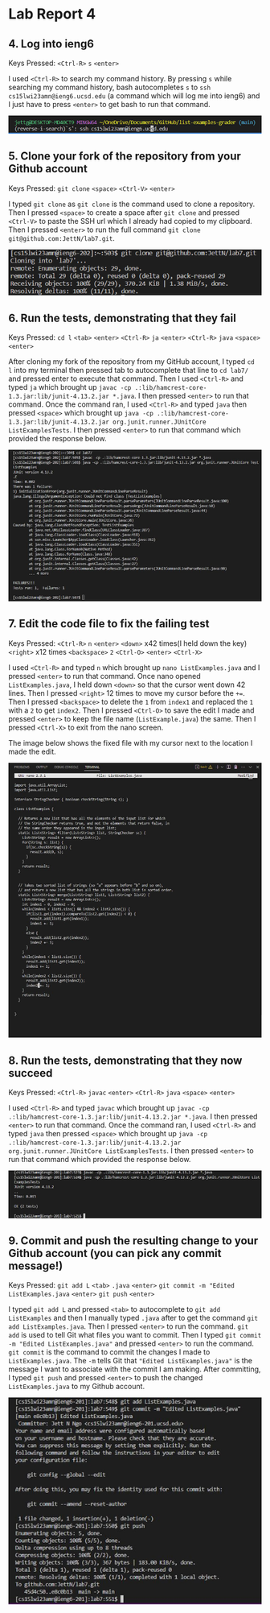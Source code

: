 # Lab Report 4

## 4. Log into ieng6
Keys Pressed: `<Ctrl-R>` `s` `<enter>`

I used `<Ctrl-R>` to search my command history. By pressing `s` while searching my command history, bash autocompletes `s` to `ssh cs15lwi23amn@ieng6.ucsd.edu` (a command which will log me into ieng6) and I just have to press `<enter>` to get bash to run that command.

![Task_4](Task_4.PNG)

## 5. Clone your fork of the repository from your Github account

Keys Pressed: `git clone` `<space>` `<Ctrl-V>` `<enter>`

I typed `git clone` as `git clone` is the command used to clone a repository. Then I pressed `<space>` to create a space after `git clone` and pressed `<Ctrl-V>` to paste the SSH url which I already had copied to my clipboard. Then I pressed `<enter>` to run the full command `git clone git@github.com:JettN/lab7.git`.

![Task5_Git_Clone](Task5_Git_Clone.PNG)

## 6. Run the tests, demonstrating that they fail

Keys Pressed: `cd l` `<tab>` `<enter>` `<Ctrl-R>` `ja` `<enter>` `<Ctrl-R>` `java` `<space>` `<enter>`

After cloning my fork of the repository from my GitHub account, I typed `cd l` into my terminal then pressed tab to autocomplete that line to `cd lab7/` and pressed enter to execute that command. Then I used `<Ctrl-R>` and typed `ja` which brought up `javac -cp .:lib/hamcrest-core-1.3.jar:lib/junit-4.13.2.jar *.java`. I then pressed `<enter>` to run that command. Once the command ran, I used `<Ctrl-R>` and typed `java` then pressed `<space>` which brought up `java -cp .:lib/hamcrest-core-1.3.jar:lib/junit-4.13.2.jar org.junit.runner.JUnitCore ListExamplesTests`. I then pressed `<enter>` to run that command which provided the response below.

![Task6](Task6.JPG)

## 7. Edit the code file to fix the failing test

Keys Pressed: `<Ctrl-R>` `n` `<enter>` `<down>` x42 times(I held down the key) `<right>` x12 times `<backspace>` `2` `<Ctrl-O>` `<enter>` `<Ctrl-X>`

I used `<Ctrl-R>` and typed `n` which brought up `nano ListExamples.java` and I pressed `<enter>` to run that command. Once nano opened `ListExamples.java`, I held down `<down>` so that the cursor went down 42 lines. Then I pressed `<right>` 12 times to move my cursor before the `+=`. Then I pressed `<backspace>` to delete the `1` from `index1` and replaced the `1` with a `2` to get `index2`. Then I pressed `<Ctrl-O>` to save the edit I made and pressed `<enter>` to keep the file name (`ListExample.java`) the same. Then I pressed `<Ctrl-X>` to exit from the nano screen.

The image below shows the fixed file with my cursor next to the location I made the edit.

![Task7](Task7.JPG)

## 8. Run the tests, demonstrating that they now succeed

Keys Pressed: `<Ctrl-R>` `javac` `<enter>` `<Ctrl-R>` `java` `<space>` `<enter>`

I used `<Ctrl-R>` and typed `javac` which brought up `javac -cp .:lib/hamcrest-core-1.3.jar:lib/junit-4.13.2.jar *.java`. I then pressed `<enter>` to run that command. Once the command ran, I used `<Ctrl-R>` and typed `java` then pressed `<space>` which brought up `java -cp .:lib/hamcrest-core-1.3.jar:lib/junit-4.13.2.jar org.junit.runner.JUnitCore ListExamplesTests`. I then pressed `<enter>` to run that command which provided the response below.

![Task8](Task8.JPG)

## 9. Commit and push the resulting change to your Github account (you can pick any commit message!)

Keys Pressed: `git add L` `<tab>` `.java` `<enter>` `git commit -m "Edited ListExamples.java` `<enter>` `git push` `<enter>`

I typed `git add L` and pressed `<tab>` to autocomplete to `git add ListExamples` and then I manually typed `.java` after to get the command `git add ListExamples.java`. Then I pressed `<enter>` to run the command. `git add` is used to tell Git what files you want to commit. Then I typed `git commit -m "Edited ListExamples.java"` and pressed `<enter>` to run the command. `git commit` is the command to commit the changes I made to `ListExamples.java`. The `-m` tells Git that `"Edited ListExamples.java"` is the message I want to associate with the commit I am making. After committing, I typed `git push` and pressed `<enter>` to push the changed `ListExamples.java` to my Github account.

![Task9](Task9.JPG)
